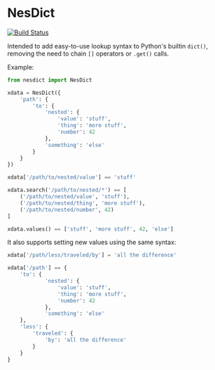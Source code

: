 # NesDict

[![Build Status](https://travis-ci.org/Kargathia/nesdict.svg?branch=master)](https://travis-ci.org/Kargathia/nesdict)

Intended to add easy-to-use lookup syntax to Python's builtin `dict()`, removing the need to chain `[]` operators or `.get()` calls.

Example:

```python
from nesdict import NesDict

xdata = NesDict({
    'path': {
        'to': {
            'nested': {
                'value': 'stuff',
                'thing': 'more stuff',
                'number': 42
            },
            'something': 'else'
        }
    }
})

xdata['/path/to/nested/value'] == 'stuff'

xdata.search('/path/to/nested/*') == [
    ('/path/to/nested/value', 'stuff'), 
    ('/path/to/nested/thing', 'more stuff'),
    ('/path/to/nested/number', 42)
]

xdata.values() == ['stuff', 'more stuff', 42, 'else']
```

It also supports setting new values using the same syntax:

```python
xdata['/path/less/traveled/by'] = 'all the difference'

xdata['/path'] == {
    'to': {
            'nested': {
                'value': 'stuff',
                'thing': 'more stuff',
                'number': 42
            },
            'something': 'else'
    },
    'less': {
        'traveled': {
            'by': 'all the difference'
        }
    }
}
```